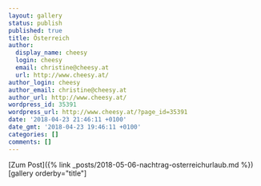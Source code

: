 ```yaml
---
layout: gallery
status: publish
published: true
title: Österreich
author:
  display_name: cheesy
  login: cheesy
  email: christine@cheesy.at
  url: http://www.cheesy.at/
author_login: cheesy
author_email: christine@cheesy.at
author_url: http://www.cheesy.at/
wordpress_id: 35391
wordpress_url: http://www.cheesy.at/?page_id=35391
date: '2018-04-23 21:46:11 +0100'
date_gmt: '2018-04-23 19:46:11 +0100'
categories: []
comments: []
---
```


[Zum Post]({% link _posts/2018-05-06-nachtrag-osterreichurlaub.md %})
[gallery orderby="title"]
